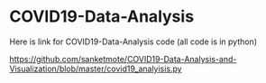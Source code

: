 # COVID19-Data-Analysis
Here is link for COVID19-Data-Analysis code (all code is in python)

https://github.com/sanketmote/COVID19-Data-Analysis-and-Visualization/blob/master/covid19_analyisis.py

